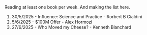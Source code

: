 Reading at least one book per week.
And making the list here.

1. 30/5/2025  - Influence: Science and Practice - Rorbert B Cialdini
2. 5/6/2025 - $100M Offer - Alex Hormozi
3. 27/6/2025 - Who Moved my Cheese? - Kenneth Blanchard